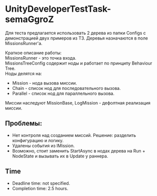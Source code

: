 # UnityDeveloperTestTask-semaGgroZ

Для теста предлагается использовать 2 дерева из папки Configs с демонстрацией двух примеров из ТЗ. Деревья назначаются в поле MissionsRunner'а.  

Краткое описание работы:  
MissionsRunner - это точка входа.  
MissionsTreeConfig содержит ноды и работает по принципу Behaviour Tree.  
Ноды делятся на:  
- Mission - нода вызова миссии.  
- Chain - список нод для последовательного вызова.  
- Parallel - список нод для параллельного вызова.

Миссии наследуют MissionBase, LogMission - дефолтная реализация миссии.  

## Проблемы:
- Нет контроля над созданием миссий. Решение: разделить конфигурацию и логику.  
- Удалены события из IMission.  
- Возможно, стоит заменить StartAsync в нодах дерева на Run + NodeState и вызывать их в Update у раннера.  

## Time
- Deadline time: not specified.
- Completion time: 2.5 hours.
